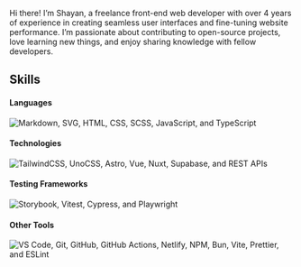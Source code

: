 Hi there! I’m Shayan, a freelance front-end web developer with over 4 years of experience in creating seamless user interfaces and fine-tuning website performance. I’m passionate about contributing to open-source projects, love learning new things, and enjoy sharing knowledge with fellow developers.

## Skills
#### Languages
![Markdown, SVG, HTML, CSS, SCSS, JavaScript, and TypeScript](https://go-skill-icons.vercel.app/api/icons?i=md,svg,html,css,scss,js,ts)

#### Technologies
![TailwindCSS, UnoCSS, Astro, Vue, Nuxt, Supabase, and REST APIs](https://go-skill-icons.vercel.app/api/icons?i=tailwind,unocss,astro,vue,nuxt,supabase,api)

#### Testing Frameworks
![Storybook, Vitest, Cypress, and Playwright](https://go-skill-icons.vercel.app/api/icons?i=storybook,vitest,cypress,playwright)

#### Other Tools
![VS Code, Git, GitHub, GitHub Actions, Netlify, NPM, Bun, Vite, Prettier, and ESLint](https://go-skill-icons.vercel.app/api/icons?i=vscode,git,github,githubactions,netlify,npm,bun,vite,prettier,eslint)
